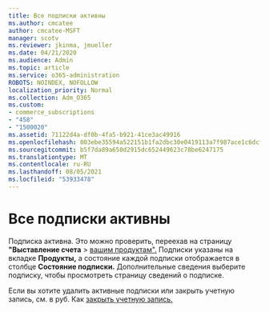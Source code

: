 ```yaml
---
title: Все подписки активны
ms.author: cmcatee
author: cmcatee-MSFT
manager: scotv
ms.reviewer: jkinma, jmueller
ms.date: 04/21/2020
ms.audience: Admin
ms.topic: article
ms.service: o365-administration
ROBOTS: NOINDEX, NOFOLLOW
localization_priority: Normal
ms.collection: Adm_O365
ms.custom:
- commerce_subscriptions
- "458"
- "1500020"
ms.assetid: 71122d4a-df0b-4fa5-b921-41ce3ac49916
ms.openlocfilehash: 003ebe35594a522151b1fa2dbc30e0419113a7f987ace1c6dcf01e2ba733dde8
ms.sourcegitcommit: b5f7da89a650d2915dc652449623c78be6247175
ms.translationtype: MT
ms.contentlocale: ru-RU
ms.lasthandoff: 08/05/2021
ms.locfileid: "53933478"
---
```

# <a name="all-subscriptions-are-active"></a>Все подписки активны

Подписка активна. Это можно проверить, переехав на страницу **"Выставление счета** \> [вашим продуктам".](https://go.microsoft.com/fwlink/p/?linkid=842054) Подписки указаны на вкладке **Продукты,** а состояние каждой подписки отображается в столбце **Состояние подписки.** Дополнительные сведения выберите подписку, чтобы просмотреть страницу сведений о подписке.
  
Если вы хотите удалить активные подписки или закрыть учетную запись, см. в руб. Как [закрыть учетную запись.](https://docs.microsoft.com/microsoft-365/commerce/close-your-account?view=o365-worldwide)
